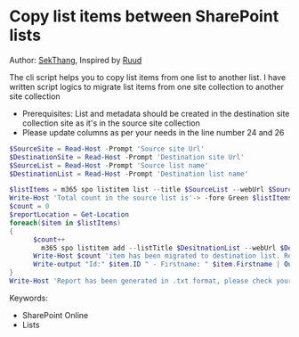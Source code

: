 # Copy list items between SharePoint lists

Author: [SekThang](https://github.com/SekThang), Inspired by [Ruud](https://lazyadmin.nl/it/copy-sharepoint-list-items-to-another-list-with-powershell-and-pnp/)

The cli script helps you to copy list items from one list to another list.
I have written script logics to migrate list items from one site collection to another site collection

- Prerequisites: List and metadata should be created in the destination site collection site as it's in the source site collection
- Please update columns as per your needs in the line number 24 and 26

```powershell tab="PowerShell"
$SourceSite = Read-Host -Prompt 'Source site Url'
$DestinationSite = Read-Host -Prompt 'Destination site Url'
$SourceList = Read-Host -Prompt 'Source list name'
$DestinationList = Read-Host -Prompt 'Destination list name'

$listItems = m365 spo listitem list --title $SourceList --webUrl $SourceSite --output json | ConvertFrom-Json
Write-Host 'Total count in the source list is'-> -fore Green $listItems.Count
$count = 0
$reportLocation = Get-Location
foreach($item in $listItems)
{
	  $count++
		m365 spo listitem add --listTitle $DesitnationList --webUrl $DestinationSite --Title $item.Title --Firstname $item.Firstname --Lastname $item.Lastname
	  Write-Host $count 'item has been migrated to destination list. Reference item id is' $item.Id -fore Magenta
	  Write-output "Id:" $item.ID " - Firstname: " $item.Firstname | Out-File $reportLocation\test.txt -Append
}
Write-Host 'Report has been generated in .txt format, please check your drive' -fore Cyan
```

Keywords:

- SharePoint Online
- Lists
